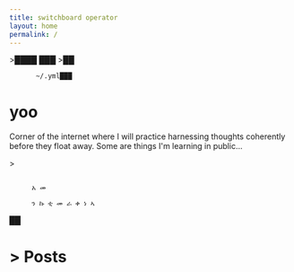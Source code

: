 ```yaml
---
title: switchboard operator
layout: home
permalink: /
---
```


<span class="blink">>████</span>
<span class="pi"></span> <span class="s">███</span>
<span class="blink">>██</span>

<figure class="highlight"><pre><code class="language-yaml" data-lang="yaml"><span class="s"> ~/.yml███ 
</span></code></pre></figure>

# yoo

Corner of the internet where I will practice harnessing thoughts coherently before they float away.
Some are things I'm learning in public...

<span class="blink">><figure class="highlight"><pre><code class="language-yaml" data-lang="yaml"><span class="s"> 
                                                            አ
                                                            መ  
                                                            ን   ኩ
                                                            ቲ   መ 
                                                                 ራ
                                                            ቀ
                                                            ነ
                                                            ኣ</span></code></pre></figure> ██</span>

# > Posts




